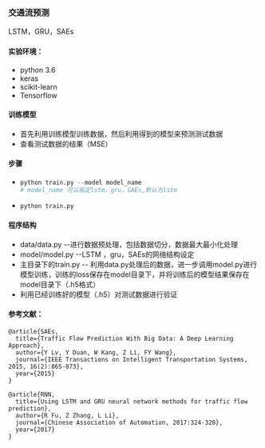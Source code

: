 ### 交通流预测

LSTM，GRU，SAEs

#### 实验环境：

- python 3.6
- keras 
- scikit-learn
- Tensorflow 



#### 训练模型

- 首先利用训练模型训练数据，然后利用得到的模型来预测测试数据
- 查看测试数据的结果（MSE）



#### 步骤

- ```python
  python train.py --model model_name
  # model_name 可以指定lstm，gru，SAEs,默认为lstm 
  ```

- ```python
  python train.py 
  ```

  

#### 程序结构

- data/data.py    --进行数据预处理，包括数据切分，数据最大最小化处理
- model/model.py   --LSTM ，gru，SAEs的网络结构设定
- 主目录下的train.py  -- 利用data.py处理后的数据，进一步调用model.py进行模型训练，训练的loss保存在model目录下，并将训练后的模型结果保存在model目录下（.h5格式）
- 利用已经训练好的模型（.h5）对测试数据进行验证



#### 参考文献：

```
@article{SAEs,  
  title={Traffic Flow Prediction With Big Data: A Deep Learning Approach},  
  author={Y Lv, Y Duan, W Kang, Z Li, FY Wang},
  journal={IEEE Transactions on Intelligent Transportation Systems, 2015, 16(2):865-873},
  year={2015}
}

@article{RNN,  
  title={Using LSTM and GRU neural network methods for traffic flow prediction},  
  author={R Fu, Z Zhang, L Li},
  journal={Chinese Association of Automation, 2017:324-328},
  year={2017}
}
```
